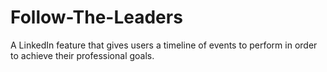 # Follow-The-Leaders
A LinkedIn feature that gives users a timeline of events to perform in order to achieve their professional goals.
